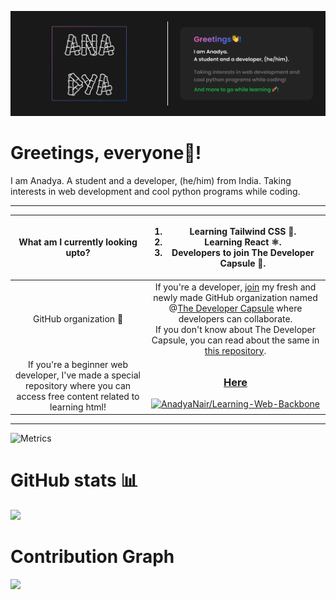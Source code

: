 <img src="https://github.com/AnadyaNair/AnadyaNair/blob/7132cbf287c1d9699fc5e8f0f33133d640394b6b/dark%20theme%20new%20detailed%20banner.png"></img>

<h1>Greetings, everyone👋!</h1>
I am Anadya. A student and a developer, (he/him) from India. Taking interests in web development and cool python programs while coding.

<hr>

|What am I currently looking upto?|<ol><li>Learning Tailwind CSS 🌊.</li> <li>Learning React ⚛.</li> <li>Developers to join The Developer Capsule 🚀.</li></ol>|
|:---:|:---:|
|GitHub organization 🏢|If you're a developer, [join](https://github.com/TheDeveloperCapsule/Join) my fresh and newly made GitHub organization named @[The Developer Capsule](https://github.com/TheDeveloperCapsule) where developers can collaborate.<br> If you don't know about The Developer Capsule, you can read about the same in [this repository](https://github.com/TheDeveloperCapsule/Introduction).|
|If you're a beginner web developer, I've made a special repository where you can access free content related to learning html!|<h3>[Here](https://github.com/AnadyaNair/Learning-Web-Backbone)</h3> [![AnadyaNair/Learning-Web-Backbone](https://github-readme-stats.vercel.app/api/pin/?username=AnadyaNair&repo=Learning-Web-Backbone)](https://github.com/AnadyaNair/Learning-Web-Backbone)|

<hr>

![Metrics](https://metrics.lecoq.io/AnadyaNair?template=classic&isocalendar=1&isocalendar.duration=half-year&config.timezone=Asia%2FKolkata)

# GitHub stats 📊

<img src ="https://github-readme-stats.vercel.app/api?username=AnadyaNair&show_icons=true&theme=default"></img>

# Contribution Graph

<img src="https://activity-graph.herokuapp.com/graph?username=AnadyaNair&theme=xcode"></img>

<!--
**AnadyaNair/AnadyaNair** is a ✨ _special_ ✨ repository because its `README.md` (this file) appears on your GitHub profile.
*/
